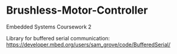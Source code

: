 # Brushless-Motor-Controller
Embedded Systems Coursework 2

Library for buffered serial communication:
https://developer.mbed.org/users/sam_grove/code/BufferedSerial/